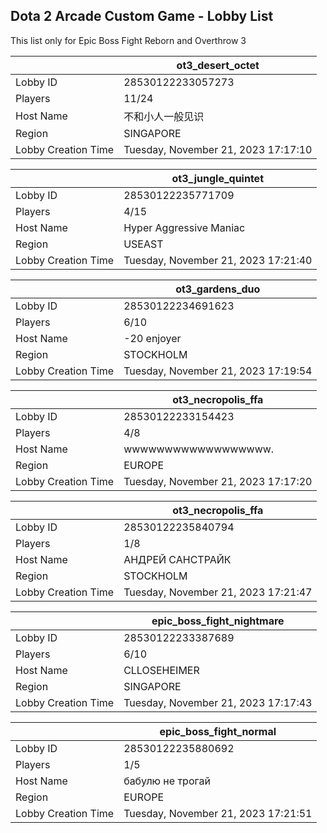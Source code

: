## Dota 2 Arcade Custom Game - Lobby List

This list only for Epic Boss Fight Reborn and Overthrow 3

|  | ot3_desert_octet |
| ------ | ------ |
| Lobby ID | 28530122233057273 |
| Players | 11/24 |
| Host Name | 不和小人一般见识 |
| Region | SINGAPORE |
| Lobby Creation Time | Tuesday, November 21, 2023 17:17:10 |


|  | ot3_jungle_quintet |
| ------ | ------ |
| Lobby ID | 28530122235771709 |
| Players | 4/15 |
| Host Name | Hyper Aggressive Maniac |
| Region | USEAST |
| Lobby Creation Time | Tuesday, November 21, 2023 17:21:40 |


|  | ot3_gardens_duo |
| ------ | ------ |
| Lobby ID | 28530122234691623 |
| Players | 6/10 |
| Host Name | -20 enjoyer |
| Region | STOCKHOLM |
| Lobby Creation Time | Tuesday, November 21, 2023 17:19:54 |


|  | ot3_necropolis_ffa |
| ------ | ------ |
| Lobby ID | 28530122233154423 |
| Players | 4/8 |
| Host Name | wwwwwwwwwwwwwwwwww. |
| Region | EUROPE |
| Lobby Creation Time | Tuesday, November 21, 2023 17:17:20 |


|  | ot3_necropolis_ffa |
| ------ | ------ |
| Lobby ID | 28530122235840794 |
| Players | 1/8 |
| Host Name | АНДРЕЙ САНСТРАЙК |
| Region | STOCKHOLM |
| Lobby Creation Time | Tuesday, November 21, 2023 17:21:47 |


|  | epic_boss_fight_nightmare |
| ------ | ------ |
| Lobby ID | 28530122233387689 |
| Players | 6/10 |
| Host Name | CLLOSEHEIMER |
| Region | SINGAPORE |
| Lobby Creation Time | Tuesday, November 21, 2023 17:17:43 |


|  | epic_boss_fight_normal |
| ------ | ------ |
| Lobby ID | 28530122235880692 |
| Players | 1/5 |
| Host Name | бабулю не трогай |
| Region | EUROPE |
| Lobby Creation Time | Tuesday, November 21, 2023 17:21:51 |


